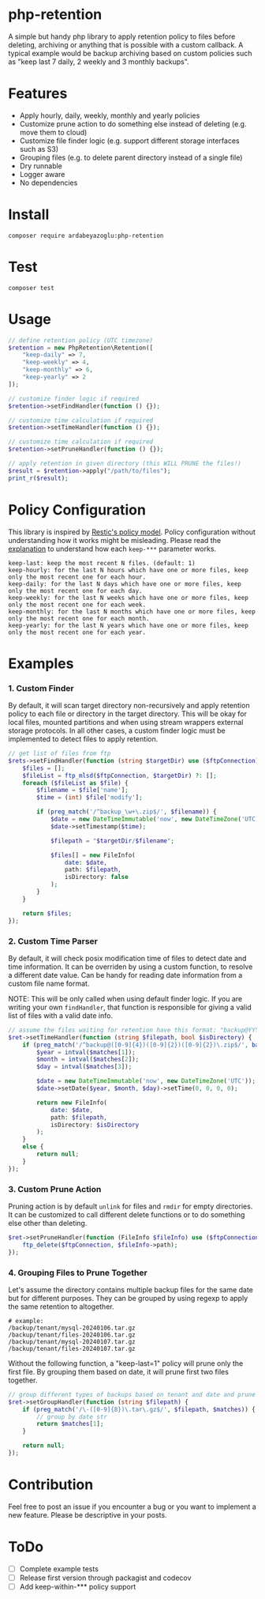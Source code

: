 # php-retention

A simple but handy php library to apply retention policy to files before deleting, archiving or anything that is possible with a custom callback. 
A typical example would be backup archiving based on custom policies such as "keep last 7 daily, 2 weekly and 3 monthly backups".

# Features

- Apply hourly, daily, weekly, monthly and yearly policies
- Customize prune action to do something else instead of deleting (e.g. move them to cloud)
- Customize file finder logic (e.g. support different storage interfaces such as S3)
- Grouping files (e.g. to delete parent directory instead of a single file)
- Dry runnable
- Logger aware
- No dependencies

# Install

    composer require ardabeyazoglu:php-retention

# Test

    composer test

# Usage

```php
// define retention policy (UTC timezone)
$retention = new PhpRetention\Retention([
    "keep-daily" => 7,
    "keep-weekly" => 4,
    "keep-monthly" => 6,
    "keep-yearly" => 2
]);

// customize finder logic if required
$retention->setFindHandler(function () {});

// customize time calculation if required
$retention->setTimeHandler(function () {});

// customize time calculation if required
$retention->setPruneHandler(function () {});

// apply retention in given directory (this WILL PRUNE the files!)
$result = $retention->apply("/path/to/files");
print_r($result);
```

# Policy Configuration

This library is inspired by [Restic's policy model](https://restic.readthedocs.io/en/latest/060_forget.html#removing-snapshots-according-to-a-policy). 
Policy configuration without understanding how it works might be misleading. Please read the [explanation](https://restic.readthedocs.io/en/latest/060_forget.html#removing-snapshots-according-to-a-policy) to understand how each `keep-***` parameter works. 

    keep-last: keep the most recent N files. (default: 1)
    keep-hourly: for the last N hours which have one or more files, keep only the most recent one for each hour.
    keep-daily: for the last N days which have one or more files, keep only the most recent one for each day.
    keep-weekly: for the last N weeks which have one or more files, keep only the most recent one for each week.
    keep-monthly: for the last N months which have one or more files, keep only the most recent one for each month.
    keep-yearly: for the last N years which have one or more files, keep only the most recent one for each year.

# Examples

### 1. Custom Finder

By default, it will scan target directory non-recursively and apply retention policy to each file or directory in the target directory.
This will be okay for local files, mounted partitions and when using stream wrappers external storage protocols.
In all other cases, a custom finder logic must be implemented to detect files to apply retention.

```php
// get list of files from ftp
$rets->setFindHandler(function (string $targetDir) use ($ftpConnection) {
    $files = [];
    $fileList = ftp_mlsd($ftpConnection, $targetDir) ?: [];
    foreach ($fileList as $file) {
        $filename = $file['name'];
        $time = (int) $file['modify'];

        if (preg_match('/^backup_\w+\.zip$/', $filename)) {
            $date = new DateTimeImmutable('now', new DateTimeZone('UTC'));
            $date->setTimestamp($time);

            $filepath = "$targetDir/$filename";

            $files[] = new FileInfo(
                date: $date,
                path: $filepath,
                isDirectory: false
            );
        }
    }

    return $files;
});
```

### 2. Custom Time Parser

By default, it will check posix modification time of files to detect date and time information.
It can be overriden by using a custom function, to resolve a different date value. 
Can be handy for reading date information from a custom file name format. 

NOTE: This will be only called when using default finder logic. If you are writing your own `findHandler`, that function is responsible for giving a valid list of files with a valid date info.

```php
// assume the files waiting for retention have this format: "backup@YYYYmmdd.zip"
$ret->setTimeHandler(function (string $filepath, bool $isDirectory) {
    if (preg_match('/^backup@([0-9]{4})([0-9]{2})([0-9]{2})\.zip$/', basename($filepath), $matches)) {
        $year = intval($matches[1]);
        $month = intval($matches[2]);
        $day = intval($matches[3]);

        $date = new DateTimeImmutable('now', new DateTimeZone('UTC'));
        $date->setDate($year, $month, $day)->setTime(0, 0, 0, 0);

        return new FileInfo(
            date: $date,
            path: $filepath,
            isDirectory: $isDirectory
        );
    }
    else {
        return null;
    }
});
```

### 3. Custom Prune Action

Pruning action is by default `unlink` for files and `rmdir` for empty directories. 
It can be customized to call different delete functions or to do something else other than deleting.

```php
$ret->setPruneHandler(function (FileInfo $fileInfo) use ($ftpConnection) {
    ftp_delete($ftpConnection, $fileInfo->path);
});
```

### 4. Grouping Files to Prune Together

Let's assume the directory contains multiple backup files for the same date but for different purposes. 
They can be grouped by using regexp to apply the same retention to altogether.

    # example:
    /backup/tenant/mysql-20240106.tar.gz
    /backup/tenant/files-20240106.tar.gz
    /backup/tenant/mysql-20240107.tar.gz
    /backup/tenant/files-20240107.tar.gz

Without the following function, a "keep-last=1" policy will prune only the first file. 
By grouping them based on date, it will prune first two files together. 

```php
// group different types of backups based on tenant and date and prune them together
$ret->setGroupHandler(function (string $filepath) { 
    if (preg_match('/\-([0-9]{8})\.tar\.gz$/', $filepath, $matches)) {
        // group by date str
        return $matches[1];
    }

    return null;
});
```

# Contribution

Feel free to post an issue if you encounter a bug or you want to implement a new feature. 
Please be descriptive in your posts.
    
# ToDo

- [ ] Complete example tests
- [ ] Release first version through packagist and codecov
- [ ] Add keep-within-*** policy support